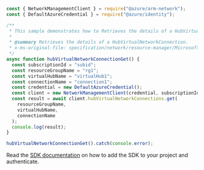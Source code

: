 ```javascript
const { NetworkManagementClient } = require("@azure/arm-network");
const { DefaultAzureCredential } = require("@azure/identity");

/**
 * This sample demonstrates how to Retrieves the details of a HubVirtualNetworkConnection.
 *
 * @summary Retrieves the details of a HubVirtualNetworkConnection.
 * x-ms-original-file: specification/network/resource-manager/Microsoft.Network/stable/2021-08-01/examples/HubVirtualNetworkConnectionGet.json
 */
async function hubVirtualNetworkConnectionGet() {
  const subscriptionId = "subid";
  const resourceGroupName = "rg1";
  const virtualHubName = "virtualHub1";
  const connectionName = "connection1";
  const credential = new DefaultAzureCredential();
  const client = new NetworkManagementClient(credential, subscriptionId);
  const result = await client.hubVirtualNetworkConnections.get(
    resourceGroupName,
    virtualHubName,
    connectionName
  );
  console.log(result);
}

hubVirtualNetworkConnectionGet().catch(console.error);
```

Read the [SDK documentation](https://github.com/Azure/azure-sdk-for-js/blob/%40azure%2Farm-network_28.0.0/sdk/network/arm-network/README.md) on how to add the SDK to your project and authenticate.
